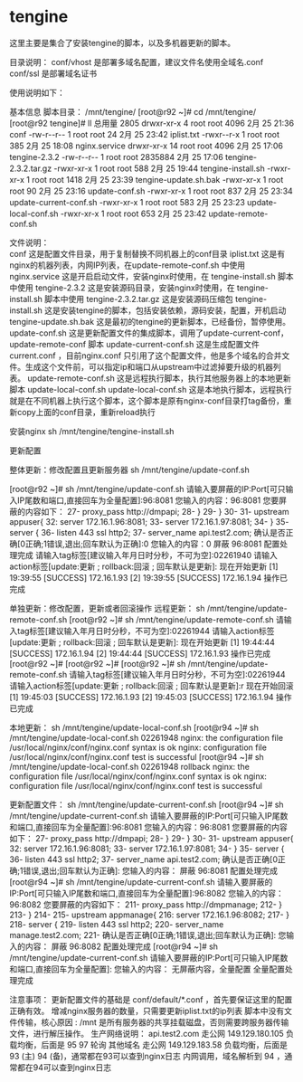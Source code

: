 # tengine

这里主要是集合了安装tengine的脚本，以及多机器更新的脚本。

目录说明：
conf/vhost  是部署多域名配置，建议文件名使用全域名.conf 
conf/ssl    是部署域名证书


使用说明如下：


基本信息
脚本目录： /mnt/tengine/
[root@r92 ~]# cd /mnt/tengine/
[root@r92 tengine]# ll
总用量 2805
drwxr-xr-x  4 root root    4096 2月  25 21:36 conf
-rw-r--r--  1 root root      24 2月  25 23:42 iplist.txt
-rwxr--r-x  1 root root     385 2月  25 18:08 nginx.service
drwxr-xr-x 14 root root    4096 2月  25 17:06 tengine-2.3.2
-rw-r--r--  1 root root 2835884 2月  25 17:06 tengine-2.3.2.tar.gz
-rwxr-xr-x  1 root root     588 2月  25 19:44 tengine-install.sh
-rwxr-xr-x  1 root root    1418 2月  25 23:39 tengine-update.sh.bak
-rwxr-xr-x  1 root root      90 2月  25 23:16 update-conf.sh
-rwxr-xr-x  1 root root     837 2月  25 23:34 update-current-conf.sh
-rwxr-xr-x  1 root root     583 2月  25 23:23 update-local-conf.sh
-rwxr-xr-x  1 root root     653 2月  25 23:42 update-remote-conf.sh

文件说明：            
conf	这是配置文件目录，用于复制替换不同机器上的conf目录
iplist.txt	这是有nginx的机器列表，内网IP列表，在update-remote-conf.sh 中使用
nginx.service	这是开启启动文件，安装nginx时使用，在 tengine-install.sh 脚本中使用
tengine-2.3.2	这是安装源码目录，安装nginx时使用，在 tengine-install.sh 脚本中使用
tengine-2.3.2.tar.gz	这是安装源码压缩包
tengine-install.sh	这是安装tengine的脚本，包括安装依赖，源码安装，配置，开机启动
tengine-update.sh.bak	这是最初的tengine的更新脚本，已经备份，暂停使用。
update-conf.sh	这是更新配置文件的集成脚本，调用了update-current-conf，update-remote-conf 脚本
update-current-conf.sh	这是生成配置文件 current.conf ，目前nginx.conf 只引用了这个配置文件，他是多个域名的合并文件。生成这个文件前，可以指定ip和端口从upstream中过滤掉要升级的机器列表。
update-remote-conf.sh	这是远程执行脚本，执行其他服务器上的本地更新脚本 update-local-conf.sh
update-local-conf.sh	这是本地执行脚本，远程执行就是在不同机器上执行这个脚本，这个脚本是原有nginx-conf目录打tag备份，重新copy上面的conf目录，重新reload执行

安装nginx
sh /mnt/tengine/tengine-install.sh

更新配置

整体更新：修改配置且更新服务器
sh /mnt/tengine/update-conf.sh

[root@r92 ~]# sh /mnt/tengine/update-conf.sh
请输入要屏蔽的IP:Port[可只输入IP尾数和端口,直接回车为全量配置]:96:8081
您输入的内容：96:8081
您要屏蔽的内容如下：
27-             proxy_pass http://dmpapi;
28-        }
29-     }
30-
31-    upstream appuser{
32:	server 172.16.1.96:8081;
33-	server 172.16.1.97:8081;
34-    }
35-    server {
36-        listen       443 ssl http2;
37-        server_name  api.test2.com;
确认是否正确[0正确;1错误,退出;回车默认为正确]:0
您输入的内容：0
屏蔽 96:8081 配置处理完成
请输入tag标签[建议输入年月日时分秒，不可为空]:02261940
请输入action标签[update:更新 ; rollback:回滚 ; 回车默认是更新]:
现在开始更新
[1] 19:39:55 [SUCCESS] 172.16.1.93
[2] 19:39:55 [SUCCESS] 172.16.1.94
操作已完成

单独更新：修改配置，更新或者回滚操作
远程更新：
sh /mnt/tengine/update-remote-conf.sh
[root@r92 ~]# sh /mnt/tengine/update-remote-conf.sh
请输入tag标签[建议输入年月日时分秒，不可为空]:02261944
请输入action标签[update:更新 ; rollback:回滚 ; 回车默认是更新]:
现在开始更新
[1] 19:44:44 [SUCCESS] 172.16.1.94
[2] 19:44:44 [SUCCESS] 172.16.1.93
操作已完成
[root@r92 ~]#
[root@r92 ~]#
[root@r92 ~]# sh /mnt/tengine/update-remote-conf.sh
请输入tag标签[建议输入年月日时分秒，不可为空]:02261944
请输入action标签[update:更新 ; rollback:回滚 ; 回车默认是更新]:r
现在开始回滚
[1] 19:45:03 [SUCCESS] 172.16.1.93
[2] 19:45:03 [SUCCESS] 172.16.1.94
操作已完成

本地更新：
sh /mnt/tengine/update-local-conf.sh
[root@r94 ~]# sh /mnt/tengine/update-local-conf.sh 02261948
nginx: the configuration file /usr/local/nginx/conf/nginx.conf syntax is ok
nginx: configuration file /usr/local/nginx/conf/nginx.conf test is successful
[root@r94 ~]# sh /mnt/tengine/update-local-conf.sh 02261948 rollback
nginx: the configuration file /usr/local/nginx/conf/nginx.conf syntax is ok
nginx: configuration file /usr/local/nginx/conf/nginx.conf test is successful

更新配置文件：
sh /mnt/tengine/update-current-conf.sh
[root@r94 ~]# sh /mnt/tengine/update-current-conf.sh
请输入要屏蔽的IP:Port[可只输入IP尾数和端口,直接回车为全量配置]:96:8081
您输入的内容：96:8081
您要屏蔽的内容如下：
27-             proxy_pass http://dmpapi;
28-        }
29-     }
30-
31-    upstream appuser{
32:	server 172.16.1.96:8081;
33-	server 172.16.1.97:8081;
34-    }
35-    server {
36-        listen       443 ssl http2;
37-        server_name  api.test2.com;
确认是否正确[0正确;1错误,退出;回车默认为正确]:
您输入的内容：
屏蔽 96:8081 配置处理完成
[root@r94 ~]# sh /mnt/tengine/update-current-conf.sh
请输入要屏蔽的IP:Port[可只输入IP尾数和端口,直接回车为全量配置]:96:8082
您输入的内容：96:8082
您要屏蔽的内容如下：
211-             proxy_pass http://dmpmanage;
212-        }
213-     }
214-
215-    upstream appmanage{
216:	server 172.16.1.96:8082;
217-    }
218-    server {
219-        listen       443 ssl http2;
220-        server_name  manage.test2.com;
221-
确认是否正确[0正确;1错误,退出;回车默认为正确]:
您输入的内容：
屏蔽 96:8082 配置处理完成
[root@r94 ~]# sh /mnt/tengine/update-current-conf.sh
请输入要屏蔽的IP:Port[可只输入IP尾数和端口,直接回车为全量配置]:
您输入的内容：
无屏蔽内容，全量配置
全量配置处理完成

注意事项：
更新配置文件的基础是 conf/default/*.conf  ，首先要保证这里的配置正确有效。
增减nginx服务器的数量，只需要更新iplist.txt的ip列表
脚本中没有文件传输，核心原因 : /mnt 是所有服务器的共享挂载磁盘，否则需要跨服务器传输文件，进行解压操作。
生产网络说明：
api.test2.com  走公网 149.129.180.105  负载均衡，后面是 95 97 轮询
其他域名 走公网 149.129.183.58 负载均衡，后面是 93 (主) 94 (备)，通常都在93可以查到nginx日志
内网调用，域名解析到 94 ，通常都在94可以查到nginx日志

